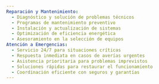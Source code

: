 ```yaml
---
Reparación y Mantenimiento:
  - Diagnóstico y solución de problemas técnicos
  - Programas de mantenimiento preventivo
  - Instalación y actualización de sistemas
  - Optimización de eficiencia energética
  - Asesoramiento en la selección de equipos
Atención a Emergencias:
  - Servicio 24/7 para situaciones críticas
  - Respuesta inmediata en casos de averías urgentes
  - Asistencia prioritaria para problemas imprevistos
  - Soluciones rápidas para restaurar el funcionamiento
  - Coordinación eficiente con seguros y garantías
---
```

